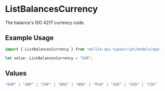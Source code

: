 # ListBalancesCurrency

The balance's ISO 4217 currency code.

## Example Usage

```typescript
import { ListBalancesCurrency } from "mollie-api-typescript/models/operations";

let value: ListBalancesCurrency = "EUR";
```

## Values

```typescript
"EUR" | "GBP" | "CHF" | "DKK" | "NOK" | "PLN" | "SEK" | "USD" | "CZK" | "HUF" | "AUD" | "CAD"
```